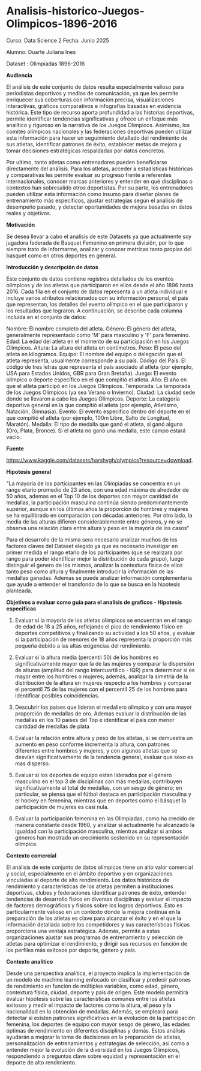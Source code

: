 # Analisis-historico-Juegos-Olimpicos-1896-2016

Curso: Data Science 2
Fecha: Junio 2025

Alumno: Duarte Juliana Ines

Dataset : Olimpiadas 1896-2016

**Audiencia**

El análisis de este conjunto de datos resulta especialmente valioso para periodistas deportivos y medios de comunicación, ya que les permite enriquecer sus coberturas con información precisa, visualizaciones interactivas, gráficos comparativos e infografías basadas en evidencia histórica. Este tipo de recurso aporta profundidad a las historias deportivas, permite identificar tendencias significativas y ofrece un enfoque más analítico y riguroso en la narrativa de los Juegos Olímpicos. Asimismo, los comités olímpicos nacionales y las federaciones deportivas pueden utilizar esta información para hacer un seguimiento detallado del rendimiento de sus atletas, identificar patrones de éxito, establecer metas de mejora y tomar decisiones estratégicas respaldadas por datos concretos.

Por ultimo, tanto atletas como entrenadores pueden beneficiarse directamente del análisis. Para los atletas, acceder a estadísticas históricas y comparativas les permite evaluar su progreso frente a referentes internacionales, conocer marcas anteriores y entender en qué disciplinas o contextos han sobresalido otros deportistas. Por su parte, los entrenadores pueden utilizar esta información como insumo para diseñar planes de entrenamiento más específicos, ajustar estrategias según el análisis de desempeño pasado, y detectar oportunidades de mejora basadas en datos reales y objetivos.

**Motivación**

Se desea llevar a cabo el analisis de este Datasets ya que actualmente soy jugadora federada de Basquet Femenino en primera división, por lo que siempre trato de informarme, analizar y conocer metricas tanto propias del basquet como en otros deportes en general.

**Introducción y descripción de datos**

Este conjunto de datos contiene registros detallados de los eventos olímpicos y de los atletas que participaron en ellos desde el año 1896 hasta 2016. Cada fila en el conjunto de datos representa a un atleta individual e incluye varios atributos relacionados con su información personal, el país que representan, los detalles del evento olímpico en el que participaron y los resultados que lograron. A continuación, se describe cada columna incluida en el conjunto de datos:

Nombre: El nombre completo del atleta.
Género: El género del atleta, generalmente representado como 'M' para masculino y 'F' para femenino.
Edad: La edad del atleta en el momento de su participación en los Juegos Olímpicos.
Altura: La altura del atleta en centímetros.
Peso: El peso del atleta en kilogramos.
Equipo: El nombre del equipo o delegación que el atleta representa, usualmente corresponde a su país.
Código del País: El código de tres letras que representa el país asociado al atleta (por ejemplo, USA para Estados Unidos, GBR para Gran Bretaña).
Juego: El evento olímpico o deporte específico en el que compitió el atleta.
Año: El año en que el atleta participó en los Juegos Olímpicos.
Temporada: La temporada de los Juegos Olímpicos (ya sea Verano o Invierno).
Ciudad: La ciudad sede donde se llevaron a cabo los Juegos Olímpicos.
Deporte: La categoría deportiva general en la que compitió el atleta (por ejemplo, Atletismo, Natación, Gimnasia).
Evento: El evento específico dentro del deporte en el que compitió el atleta (por ejemplo, 100m Libre, Salto de Longitud, Maratón).
Medalla: El tipo de medalla que ganó el atleta, si ganó alguna (Oro, Plata, Bronce). Si el atleta no ganó una medalla, este campo estará vacío.

**Fuente**

https://www.kaggle.com/datasets/harshvgh/olympics?resource=download.

**Hipotesis general**

"La mayoría de los participantes en las Olimpiadas se concentra en un rango etario promedio de 23 años, con una edad máxima de alrededor de 50 años, ademas en el Top 10 de los deportes con mayor cantidad de medallas, la participación masculina continúa siendo predominantemente superior, aunque en los últimos años la proporción de hombres y mujeres se ha equilibrado en comparación con décadas anteriores. Por otro lado, la media de las alturas difieren considerablemente entre géneros, y no se observa una relación clara entre altura y peso en la mayoría de los casos"

Para el desarrollo de la misma sera necesario analizar muchos de los factores claves del Dataset elegido ya que es necesario investigar en primer medida el rango etario de los participantes (que se realizara por rango para poder identificar mejor la distribución de cada grupo), luego distinguir el genero de los mismos, analizar la contextura fisica de ellos tanto peso como altura y finalmente introducir la información de las medallas ganadas. Ademas se puede analizar información complementaria que ayude a entender el transfondo de lo que se busca en la hipotesis planteada.

**Objetivos a evaluar como guía para el analisis de graficos - Hipotesis especificas**

1) Evaluar si la mayoría de los atletas olímpicos se encuentran en el rango de edad de 18 a 25 años, reflejando el pico de rendimiento físico en deportes competitivos y finalizando su actividad a los 50 años, y evaluar si la participación de menores de 18 años representa la proporción más pequeña debido a las altas exigencias del rendimiento.

2) Evaluar si la altura media (percentil 50) de los hombres es significativamente mayor que la de las mujeres y comparar la dispersión de alturas (amplitud del rango intercuartilico - IQR) para determinar si es mayor entre los hombres o mujeres; además, analizar la simetría de la distribución de la altura en mujeres respecto a los hombres y comparar el percentil 75 de las mujeres con el percentil 25 de los hombres para identificar posibles coincidencias.

3) Descubrir los paises que lideran el medallero olimpico y con una mayor proporción de medallas de oro. Ademas evaluar la distribución de las medallas en los 10 paises del Top e identificar el pais con menor cantidad de medallas de plata

4) Evaluar la relación entre altura y peso de los atletas, si se demuestra un aumento en peso conforme incrementa la altura, con patrones diferentes entre hombres y mujeres, y con algunos atletas que se desvían significativamente de la tendencia general, evaluar que sexo es mas disperso.

5) Evaluar si los deportes de equipo estan liderados por el género masculino en el top 3 de disciplinas con más medallas, contribuyen significativamente al total de medallas, con un sesgo de género; en particular, se piensa que el fútbol destaca en participación masculina y el hockey en femenina, mientras que en deportes como el básquet la participación de mujeres es casi nula.

6) Evaluar la participación femenina en las Olimpiadas, como ha crecido de manera constante desde 1960, y analizar si actualmente ha alcanzado la igualdad con la participación masculina, mientras analizar si ambos géneros han mostrado un crecimiento sostenido en su representación olímpica.

**Contexto comercial**

El análisis de este conjunto de datos olímpicos tiene un alto valor comercial y social, especialmente en el ámbito deportivo y en organizaciones vinculadas al deporte de alto rendimiento. Los datos históricos de rendimiento y características de los atletas permiten a instituciones deportivas, clubes y federaciones identificar patrones de éxito, entender tendencias de desarrollo físico en diversas disciplinas y evaluar el impacto de factores demográficos y físicos sobre los logros deportivos. Esto es particularmente valioso en un contexto donde la mejora continua en la preparación de los atletas es clave para alcanzar el éxito y en el que la información detallada sobre los competidores y sus características físicas proporciona una ventaja estratégica. Además, permite a estas organizaciones ajustar sus programas de entrenamiento y selección de atletas para optimizar el rendimiento, y dirigir sus recursos en función de los perfiles más exitosos por deporte, género y país.

**Contexto analitico**

Desde una perspectiva analítica, el proyecto implica la implementación de un modelo de machine learning enfocado en clasificar y predecir patrones de rendimiento en función de múltiples variables, como edad, género, contextura física, ciudad, deporte y país de origen. Este modelo permitirá evaluar hipótesis sobre las características comunes entre los atletas exitosos y medir el impacto de factores como la altura, el peso y la nacionalidad en la obtención de medallas. Además, se empleará para detectar si existen patrones significativos en la evolución de la participación femenina, los deportes de equipo con mayor sesgo de género, las edades óptimas de rendimiento en diferentes disciplinas y demás. Estos análisis ayudarán a mejorar la toma de decisiones en la preparación de atletas, personalización de entrenamientos y estrategias de selección, así como a entender mejor la evolución de la diversidad en los Juegos Olímpicos, respondiendo a preguntas clave sobre equidad y representación en el deporte de alto rendimiento.
